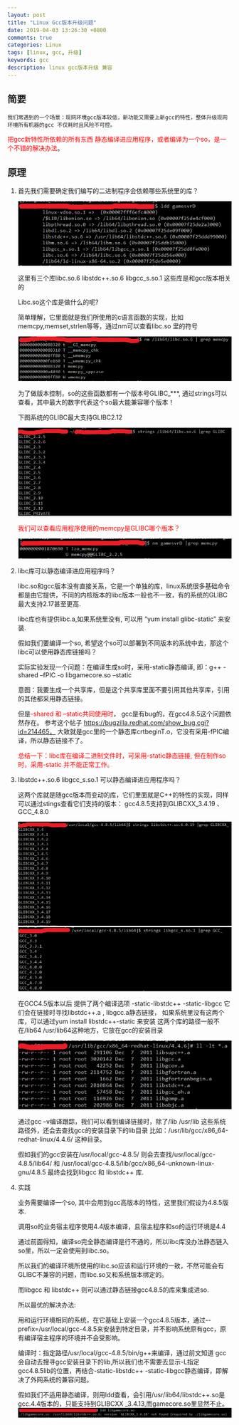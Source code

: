 ```yaml
---
layout: post
title: "Linux Gcc版本升级问题"
date: 2019-04-03 13:26:30 +0800
comments: true
categories: Linux
tags: [linux, gcc, 升级]
keywords: gcc 
description: linux gcc版本升级 兼容
---
```


## 简要
    我们常遇到的一个场景：现网环境gcc版本较低，新功能又需要上新gcc的特性，整体升级现网环境所有机器的gcc 不仅耗时且风险不可控。
<font color=red>把gcc新特性所依赖的所有东西 静态编译进应用程序，或者编译为一个so，是一个不错的解决办法</font>。

## 原理

1. 首先我们需要确定我们编写的二进制程序会依赖哪些系统里的库？
   
   ![](https://raw.githubusercontent.com/KeepMemoryAlive/KeepMemoryAlive.github.io/master/images/ldd.png)

    这里有三个库libc.so.6  libstdc++.so.6  libgcc_s.so.1 这些库是和gcc版本相关的

    Libc.so这个库是做什么的呢?

    简单理解，它里面就是我们所使用的c语言函数的实现，比如memcpy,memset,strlen等等，通过nm可以查看libc.so 里的符号

    ![](https://raw.githubusercontent.com/KeepMemoryAlive/KeepMemoryAlive.github.io/master/images/libc.png)

    为了做版本控制，so的这些函数都有一个版本号GLIBC_***, 通过strings可以查看，其中最大的数字代表这个so最大能兼容哪个版本！
    
    下图系统的GLIBC最大支持GLIBC2.12

    ![](https://raw.githubusercontent.com/KeepMemoryAlive/KeepMemoryAlive.github.io/master/images/glbc.png)

    <font color=red>我们可以查看应用程序使用的memcpy是GLIBC哪个版本？</font>

    ![](https://raw.githubusercontent.com/KeepMemoryAlive/KeepMemoryAlive.github.io/master/images/memcpy.png)

2. libc库可以静态编译进应用程序吗？
   
   libc.so和gcc版本没有直接关系，它是一个单独的库，linux系统很多基础命令都是由它提供，不同的内核版本的libc版本一般也不一致，有的系统的GLIBC最大支持2.17甚至更高.

   libc库也有提供libc.a,如果系统里没有, 可以用 “yum install glibc-static” 来安装.

   假如我们要编译一个so, 希望这个so可以部署到不同版本的系统中去，那这个libc可以使用静态库链接吗？

   实际实验发现一个问题：在编译生成so时，采用-static静态编译,   即：g++ -shared –fPIC -o libgamecore.so –static  

   意图：我要生成一个共享库，但是这个共享库里面不要引用其他共享库，引用的其他都采用静态链接。 

   但是<font color=red>-shared 和 –static共同使用时</font>， gcc是有bug的，在gcc4.8.5这个问题依然存在。
   参考这个帖子 https://bugzilla.redhat.com/show_bug.cgi?id=214465，
   大致就是gcc里的一个静态库crtbeginT.o，它没有采用-fPIC编译，所以静态链接不了。

   <font color=red>总结一下：libc库在编译二进制文件时，可采用-static静态链接,  但在制作so时，采用-static 并不能正常工作。</font>

3. libstdc++.so.6  libgcc_s.so.1 可以静态编译进应用程序吗？
   
   这两个库就是随gcc版本而变动的库，它们里面就是C++的特性的实现，同样可以通过stings查看它们支持的版本：
   gcc4.8.5支持到GLIBCXX_3.4.19 、GCC_4.8.0
   
   ![](https://raw.githubusercontent.com/KeepMemoryAlive/KeepMemoryAlive.github.io/master/images/glbcxx.png)
   ![](https://raw.githubusercontent.com/KeepMemoryAlive/KeepMemoryAlive.github.io/master/images/gcc.png)

   在GCC4.5版本以后 提供了两个编译选项 -static-libstdc++  -static-libgcc 它们会在链接时寻找libstdc++.a , libgcc.a静态链接，
   如果系统里没有这两个库，可以通过yum install  libstdc++-static 来安装
   这两个库的路径一般不在/lib64 /usr/lib64这种地方，它放在gcc的安装目录

   ![](https://raw.githubusercontent.com/KeepMemoryAlive/KeepMemoryAlive.github.io/master/images/gcc_lib.png)
   
   通过gcc –v编译跟踪，我们可以看到编译链接时，除了/lib /usr/lib 这些系统路径外，还会去查找gcc的安装目录下的lib目录
   比如：/usr/lib/gcc/x86_64-redhat-linux/4.4.6/ 这种目录。

   假如我们的gcc安装在/usr/local/gcc-4.8.5/  则会去查找/usr/local/gcc-4.8.5/lib64/ 和 /usr/local/gcc-4.8.5/lib/gcc/x86_64-unknown-linux-gnu/4.8.5 最终会找到libgcc  和 libstdc++ 库.

4. 实践
   
   业务需要编译一个so, 其中会用到gcc高版本的特性，这里我们假设为4.8.5版本. 

   调用so的业务宿主程序使用4.4版本编译，且宿主程序和so的运行环境是4.4 

   通过前面得知，编译so完全静态编译是行不通的，所以libc库没办法静态链入so里，所以一定会使用到libc.so。

   所以我们的编译环境所使用的libc.so应该和运行环境的一致，不然可能会有GLIBC不兼容的问题，而libc.so又和系统版本绑定的。

   而libgcc 和 libstdc++ 则可以通过静态链接gcc4.8.5的库来集成进so.

   所以最优的解决办法: 
   
   用和运行环境相同的系统，在它基础上安装一个gcc4.8.5版本，通过--prefix=/usr/local/gcc-4.8.5来安装到特定目录，并不影响系统原有gcc，原有编译宿主程序的环境并不会受影响。

   编译时：指定路径/usr/local/gcc-4.8.5/bin/g++来编译，通过前文知道 gcc会自动去搜寻gcc安装目录下的lib,所以我们也不需要去显示-L指定gcc4.8.5lib的位置，再结合-static-libstdc++  -static-libgcc静态编译，即解决了外网系统的兼容问题。

   假如我们不适用静态编译，则用ldd查看，会引用/usr/lib64/libstdc++.so是gcc.4.4版本的，只能支持到GLIBCXX _3.4.13,而gamecore.so里显然不止。
   ![](https://raw.githubusercontent.com/KeepMemoryAlive/KeepMemoryAlive.github.io/master/images/so.png)



